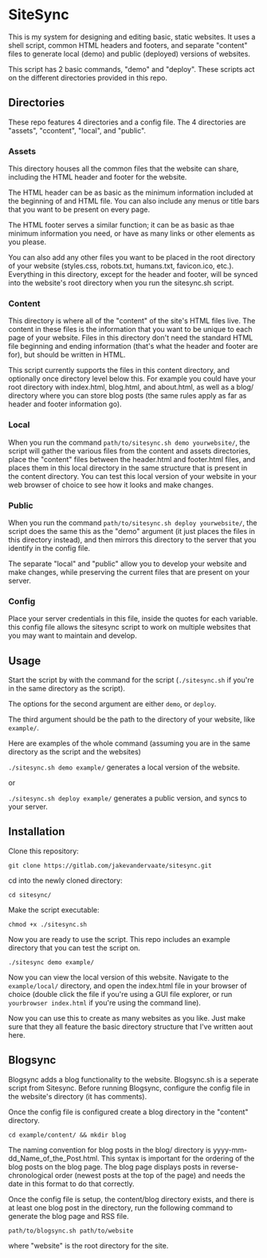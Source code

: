 # SiteSync

This is my system for designing and editing basic, static websites. It uses a shell script, common HTML headers and footers, and separate "content" files to generate local (demo) and public (deployed) versions of websites.

This script has 2 basic commands, "demo" and "deploy". These scripts act on the different directories provided in this repo. 

## Directories

These repo features 4 directories and a config file. The 4 directories are "assets", "ccontent", "local", and "public". 

### Assets

This directory houses all the common files that the website can share, including the HTML header and footer for the website. 

The HTML header can be as basic as the minimum information included at the beginning of and HTML file. You can also include any menus or title bars that you want to be present on every page. 

The HTML footer serves a similar function; it can be as basic as thae minimum information you need, or have as many links or other elements as you please.

You can also add any other files you want to be placed in the root directory of your website (styles.css, robots.txt, humans.txt, favicon.ico, etc.). Everything in this directory, except for the header and footer, will be synced into the website's root directory when you run the sitesync.sh script.

### Content

This directory is where all of the "content" of the site's HTML files live. The content in these files is the information that you want to be unique to each page of your website. Files in this directory don't need the standard HTML file beginning and ending information (that's what the header and footer are for), but should be written in HTML.

This script currently supports the files in this content directory, and optionally once directory level below this. For example you could have your root directory with index.html, blog.html, and about.html, as well as a blog/ directory where you can store blog posts (the same rules apply as far as header and footer information go). 

### Local

When you run the command `path/to/sitesync.sh demo yourwebsite/`, the script will gather the various files from the content and assets directories, place the "content" files between the header.html and footer.html files, and places them in this local directory in the same structure that is present in the content directory. You can test this local version of your website in your web browser of choice to see how it looks and make changes.

### Public

When you run the command `path/to/sitesync.sh deploy yourwebsite/`, the script does the same this as the "demo" argument (it just places the files in this directory instead), and then mirrors this directory to the server that you identify in the config file. 

The separate "local" and "public" allow you to develop your website and make changes, while preserving the current files that are present on your server.

### Config

Place your server credentials in this file, inside the quotes for each variable. this config file allows the sitesync script to work on multiple websites that you may want to maintain and develop. 


## Usage 

Start the script by with the command for the script (`./sitesync.sh` if you're in the same directory as the script). 

The options for the second argument are either `demo`, or `deploy`. 

The third argument should be the path to the directory of your website, like `example/`. 

Here are examples of the whole command (assuming you are in the same directory as the script and the websites)

`./sitesync.sh demo example/` generates a local version of the website.

or 

`./sitesync.sh deploy example/` generates a public version, and syncs to your server.


## Installation

Clone this repository:

`git clone https://gitlab.com/jakevandervaate/sitesync.git`

cd into the newly cloned directory:

`cd sitesync/`

Make the script executable:

`chmod +x ./sitesync.sh`

Now you are ready to use the script. This repo includes an example directory that you can test the script on. 

`./sitesync demo example/`

Now you can view the local version of this website. Navigate to the `example/local/` directory, and open the index.html file in your browser of choice (double click the file if you're using a GUI file explorer, or run `yourbrowser index.html` if you're using the command line). 


Now you can use this to create as many websites as you like. Just make sure that they all feature the basic directory structure that I've written aout here.

## Blogsync

Blogsync adds a blog functionality to the website. Blogsync.sh is a seperate script from Sitesync. Before running Blogsync, configure the config file in the website's directory (it has comments).

Once the config file is configured create a blog directory in the "content" directory.

``cd example/content/ && mkdir blog``

The naming convention for blog posts in the blog/ directory is yyyy-mm-dd_Name_of_the_Post.html.
This syntax is important for the ordering of the blog posts on the blog page.
The blog page displays posts in reverse-chronological order (newest posts at the top of the page) and needs the date in this format to do that correctly.

Once the config file is setup, the content/blog directory exists, and there is at least one blog post in the directory, run the following command to generate the blog page and RSS file.

``path/to/blogsync.sh path/to/website`` 

where "website" is the root directory for the site.
